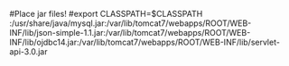 #Place jar files!
#export CLASSPATH=$CLASSPATH
:/usr/share/java/mysql.jar:/var/lib/tomcat7/webapps/ROOT/WEB-INF/lib/json-simple-1.1.jar:/var/lib/tomcat7/webapps/ROOT/WEB-INF/lib/ojdbc14.jar:/var/lib/tomcat7/webapps/ROOT/WEB-INF/lib/servlet-api-3.0.jar
